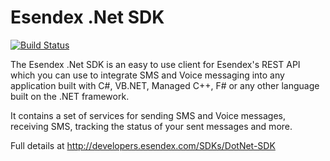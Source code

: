 Esendex .Net SDK
================

[![Build Status](https://travis-ci.org/esendex/esendex-dotnet-sdk.svg?branch=master)](https://travis-ci.org/esendex/esendex-dotnet-sdk)

The Esendex .Net SDK is an easy to use client for Esendex's REST API which you can use to integrate SMS and Voice messaging into any application built with C#, VB.NET, Managed C++, F# or any other language built on the .NET framework. 

It contains a set of services for sending SMS and Voice messages, receiving SMS, tracking the status of your sent messages and more.

Full details at http://developers.esendex.com/SDKs/DotNet-SDK
